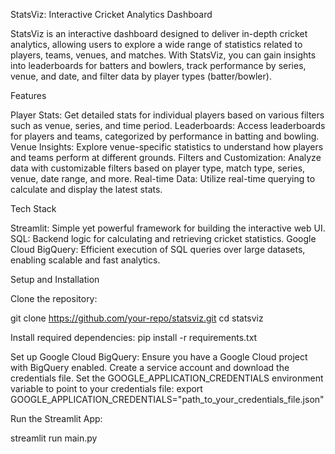 StatsViz: Interactive Cricket Analytics Dashboard


StatsViz is an interactive dashboard designed to deliver in-depth cricket analytics, allowing users to explore a wide range of statistics related to players, teams, venues, and matches. With StatsViz, you can gain insights into leaderboards for batters and bowlers, track performance by series, venue, and date, and filter data by player types (batter/bowler).

Features

Player Stats: Get detailed stats for individual players based on various filters such as venue, series, and time period.
Leaderboards: Access leaderboards for players and teams, categorized by performance in batting and bowling.
Venue Insights: Explore venue-specific statistics to understand how players and teams perform at different grounds.
Filters and Customization: Analyze data with customizable filters based on player type, match type, series, venue, date range, and more.
Real-time Data: Utilize real-time querying to calculate and display the latest stats.



Tech Stack

Streamlit: Simple yet powerful framework for building the interactive web UI.
SQL: Backend logic for calculating and retrieving cricket statistics.
Google Cloud BigQuery: Efficient execution of SQL queries over large datasets, enabling scalable and fast analytics.




Setup and Installation

Clone the repository:

git clone https://github.com/your-repo/statsviz.git
cd statsviz

Install required dependencies:
pip install -r requirements.txt

Set up Google Cloud BigQuery:
Ensure you have a Google Cloud project with BigQuery enabled.
Create a service account and download the credentials file.
Set the GOOGLE_APPLICATION_CREDENTIALS environment variable to point to your credentials file:
export GOOGLE_APPLICATION_CREDENTIALS="path_to_your_credentials_file.json"

Run the Streamlit App:

streamlit run main.py
